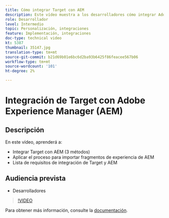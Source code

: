 ```yaml
---
title: Cómo integrar Target con AEM
description: Este vídeo muestra a los desarrolladores cómo integrar Adobe Target con AEM (3 métodos). Los desarrolladores aprenderán a aplicar el proceso para importar fragmentos de experiencia de AEM, así como a conocer los requisitos de integración de Target y AEM.
role: Desarrollador
level: Intermedio
topic: Personalización, integraciones
feature: Implementación, integraciones
doc-type: technical video
kt: 5387
thumbnail: 35147.jpg
translation-type: tm+mt
source-git-commit: b21d69b01e6bc6d2ba93b6425f86feacee567b06
workflow-type: tm+mt
source-wordcount: '101'
ht-degree: 2%

---
```



# Integración de Target con Adobe Experience Manager (AEM)

## Descripción

En este vídeo, aprenderá a:

* Integrar Target con AEM (3 métodos)
* Aplicar el proceso para importar fragmentos de experiencia de AEM
* Lista de requisitos de integración de Target y AEM

## Audiencia prevista

* Desarrolladores

>[!VIDEO](https://video.tv.adobe.com/v/35147/?quality=12)

Para obtener más información, consulte la [documentación](https://docs.adobe.com/content/help/en/target/using/experiences/offers/aem-experience-fragments.html).

